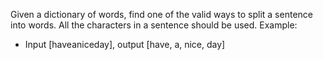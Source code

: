 Given a dictionary of words, find one of the valid ways to split a sentence into words. All the characters in a sentence should be used.
Example:
* Input [haveaniceday], output [have, a, nice, day]
